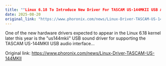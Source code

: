 ```yaml
---
title: ""Linux 6.18 To Introduce New Driver For TASCAM US-144MKII USB Audio Interface""
date: 2025-08-20
original_link: "https://www.phoronix.com/news/Linux-Driver-TASCAM-US-144MKII"
---
```


One of the new hardware drivers expected to appear in the Linux 6.18 kernel later this year is the "us144mkii" USB sound driver for supporting the TASCAM US-144MKII USB audio interface...

Original link: https://www.phoronix.com/news/Linux-Driver-TASCAM-US-144MKII